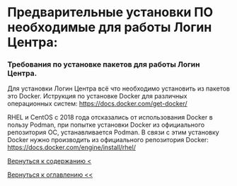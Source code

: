 # Предварительные установки ПО необходимые для работы Логин Центра:

### Требования по установке пакетов для работы Логин Центра. 

Для установки Логин Центра всё что необходимо установить из пакетов это Docker.
Иструкция по установке Docker для различных операционных систем: https://docs.docker.com/get-docker/

RHEL и CentOS с 2018 года отсказались от использования Docker в пользу Podman, при попытке установки Docker 
из официального репозитория ОС, устанавливается Podman. В связи с этим установку Docker нужно производить из официального репозитория Docker:
https://docs.docker.com/engine/install/rhel/


  
[Вернуться к содержанию <](contents.md)

[Вернуться к оглавлению <<](index.md)
